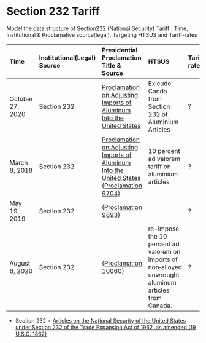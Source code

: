 # Section 232 Tariff

Model the data structure of Section232 (National Security) Tariff : Time, Institutional & Proclamative source(legal), Targeting HTSUS and Tariff-rates


| Time | Institutional(Legal) Source | Presidential Proclamation Title & Source | HTSUS | Tariff-rates
| :--- | :---| :---| :---| :---|
|  October 27, 2020 | Section 232 | [Proclamation on Adjusting Imports of Aluminum Into the United States](https://www.whitehouse.gov/presidential-actions/proclamation-adjusting-imports-aluminum-united-states-102720/) | Exlcude Canda from Section 232 of Aluminium Articles | ?
| March 8, 2018 | Section 232 | [Proclamation on Adjusting Imports of Aluminum Into the United States (Proclamation 9704)]() | 10 percent ad valorem tariff on aluminium articles | ?
| May 19, 2019 | Section 232 | [(Proclamation 9893)]() || ?
| August 6, 2020 | Section 232 | [(Proclamation 10060)]() |re-impose the 10 percent ad valorem on imports of non‑alloyed unwrought aluminum articles from Canada.| ?



* Section 232 = [Articles on the National Security of the United States under Section 232 of the Trade Expansion Act of 1962, as amended (19 U.S.C. 1862)](https://fas.org/sgp/crs/misc/IF10667.pdf)

